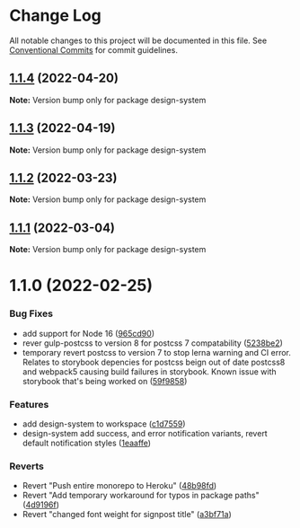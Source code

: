 # Change Log

All notable changes to this project will be documented in this file.
See [Conventional Commits](https://conventionalcommits.org) for commit guidelines.

## [1.1.4](https://github.com/coopdigital/coop-frontend/compare/design-system@1.1.3...design-system@1.1.4) (2022-04-20)

**Note:** Version bump only for package design-system





## [1.1.3](https://github.com/coopdigital/coop-frontend/compare/design-system@1.1.2...design-system@1.1.3) (2022-04-19)

**Note:** Version bump only for package design-system





## [1.1.2](https://github.com/coopdigital/coop-frontend/compare/design-system@1.1.1...design-system@1.1.2) (2022-03-23)

**Note:** Version bump only for package design-system





## [1.1.1](https://github.com/coopdigital/coop-frontend/compare/design-system@1.1.0...design-system@1.1.1) (2022-03-04)

**Note:** Version bump only for package design-system





# 1.1.0 (2022-02-25)


### Bug Fixes

* add support for Node 16 ([965cd90](https://github.com/coopdigital/coop-frontend/commit/965cd906a0b28665900457d34c8614dc20cb7a8a))
* rever gulp-postcss to version 8 for postcss 7 compatability ([5238be2](https://github.com/coopdigital/coop-frontend/commit/5238be294733dcf9a595bf6d96631858e28a4fa7))
* temporary revert postcss to version 7 to stop lerna warning and CI error.  Relates to storybook depencies for postcss beign out of date postcss8 and webpack5 causing build failures in storybook. Known issue with storybook that's being worked on ([59f9858](https://github.com/coopdigital/coop-frontend/commit/59f98580b083ffc2b45619e80ae2144931c00da6))


### Features

* add design-system to workspace ([c1d7559](https://github.com/coopdigital/coop-frontend/commit/c1d755912a7bf46b8c1af3bcc800aed6cca2bf47))
* design-system add success, and error notification variants, revert default notification styles ([1eaaffe](https://github.com/coopdigital/coop-frontend/commit/1eaaffe6042847fb8f13489df66867e1faf9c41f))


### Reverts

* Revert "Push entire monorepo to Heroku" ([48b98fd](https://github.com/coopdigital/coop-frontend/commit/48b98fd3d439891f81eaa4b4812f6e0560982759))
* Revert "Add temporary workaround for typos in package paths" ([4d9196f](https://github.com/coopdigital/coop-frontend/commit/4d9196f241ee3f9a4d26e514c6ed12c7104f22a6))
* Revert "changed font weight for signpost title" ([a3bf71a](https://github.com/coopdigital/coop-frontend/commit/a3bf71ab6bca63dd636d65aeac43e9a1b12c7fd0))
